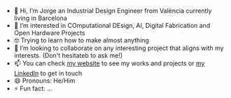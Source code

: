 - 👋 Hi, I’m Jorge an Industrial Design Engineer from València currently living in Barcelona
- 👀 I’m interested in COmputational DEsign, AI, Digital Fabrication and Open Hardware Projects
- 🤓 Trying to learn how to make almost anything
- 👥 I’m looking to collaborate on any interesting project that aligns with my interests. (Don't hesitateb to ask me!)
- 📫 You can check [my website](https://jmuozan.github.io/jorgemunyozz.github.io/) to see my works and projects or [my LinkedIn](https://www.linkedin.com/in/jorgemunozzanon/) to get in touch
- 😄 Pronouns: He/Him
- ⚡ Fun fact: ...

<!---
jmuozan/jmuozan is a ✨ special ✨ repository because its `README.md` (this file) appears on your GitHub profile.
You can click the Preview link to take a look at your changes.
--->
